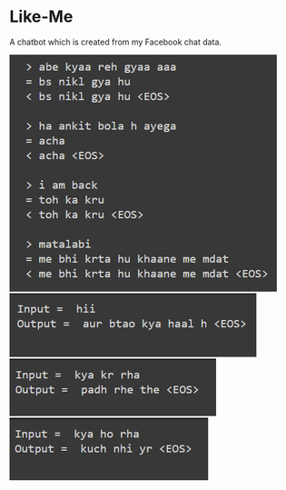 # Like-Me
A chatbot which is created from my Facebook chat data. 


![Screenshot](result/Screenshot.png)
![Screenshot](result/Screenshot2.png)
![Screenshot](result/Screenshot3.png)
![Screenshot](result/Screenshot4.png)
